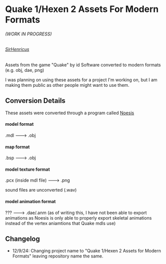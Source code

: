 # Quake 1/Hexen 2 Assets For Modern Formats

###### (WORK IN PROGRESS)

###### [SirHenricus](https://github.com/SirHenricus)

Assets from the game "Quake" by id Software converted to modern formats (e.g. obj, dae, png)

I was planning on using these assets for a project I'm working on, but I am making them public as other people might want to use them.


## Conversion Details

These assets were converted through a program called [Noesis](https://richwhitehouse.com/index.php?content=inc_projects.php&showproject=91)

#### model format
.mdl ---> .obj

#### map format
.bsp ---> .obj

#### model texture format
.pcx (inside mdl file) ---> .png

sound files are unconverted (.wav)

#### model animation format
??? ---> .dae/.anm
(as of writing this, I have not been able to export animations as Noesis is only able to properly export 
skeletal animations instead of the vertex aniamtions that Quake mdls use)


## Changelog 

- 12/9/24: Changing project name to "Quake 1/Hexen 2 Assets for Modern Formats" leaving repository name the same.







